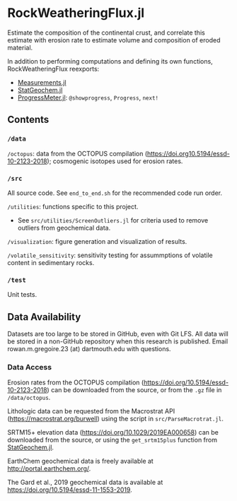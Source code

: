 # RockWeatheringFlux.jl
Estimate the composition of the continental crust, and correlate this estimate with erosion rate to estimate volume and composition of eroded material.

In addition to performing computations and defining its own functions, RockWeatheringFlux reexports:

* [Measurements.jl](https://github.com/JuliaPhysics/Measurements.jl)
* [StatGeochem.jl](https://github.com/brenhinkeller/StatGeochem.jl)
* [ProgressMeter.jl](https://github.com/timholy/ProgressMeter.jl): `@showprogress`, `Progress`, `next!`

## Contents
### `/data`

`/octopus`: data from the OCTOPUS compilation (https://doi.org10.5194/essd-10-2123-2018); cosmogenic isotopes used for erosion rates. 

### `/src`

All source code. See `end_to_end.sh` for the recommended code run order.

`/utilities`: functions specific to this project.

* See `src/utilities/ScreenOutliers.jl` for criteria used to remove outliers from geochemical data.

`/visualization`: figure generation and visualization of results.

`/volatile_sensitivity`: sensitivity testing for assummptions of volatile content in sedimentary rocks.

### `/test`

Unit tests.

## Data Availability
Datasets are too large to be stored in GitHub, even with Git LFS. All data will be stored in a non-GitHub repository when this research is published. Email rowan.m.gregoire.23 (at) dartmouth.edu with questions.

### Data Access

Erosion rates from the OCTOPUS compilation (https://doi.org/10.5194/essd-10-2123-2018) can be downloaded from the source, or from the `.gz` file in `/data/octopus`.

Lithologic data can be requested from the Macrostrat API (https://macrostrat.org/burwell) using the script in `src/ParseMacrotrat.jl`.

SRTM15+ elevation data (https://doi.org/10.1029/2019EA000658) can be downloaded from the source, or using the `get_srtm15plus` function from [StatGeochem.jl](https://github.com/brenhinkeller/StatGeochem.jl).

EarthChem geochemical data is freely available at http://portal.earthchem.org/. 

The Gard et al., 2019 geochemical data is available at https://doi.org/10.5194/essd-11-1553-2019.
